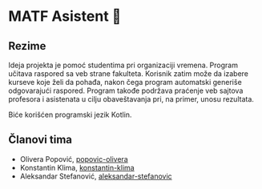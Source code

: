 # MATF Asistent :robot:

## Rezime 
Ideja projekta je pomoć studentima pri organizaciji vremena. Program učitava raspored sa veb strane fakulteta. Korisnik zatim može da izabere kurseve koje želi da pohađa, nakon čega program automatski generiše odgovarajući raspored. Program takođe podržava praćenje veb sajtova profesora i asistenata u cilju obaveštavanja pri, na primer, unosu rezultata.



Biće korišćen programski jezik Kotlin.

## Članovi tima
- Olivera Popović,  [popovic-olivera](https://github.com/popovic-olivera)
- Konstantin Klima, [konstantin-klima](https://github.com/konstantin-klima)
- Aleksandar Stefanović, [aleksandar-stefanovic](https://github.com/aleksandar-stefanovic)
